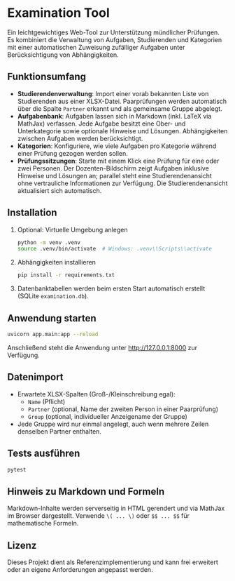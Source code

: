 # Examination Tool

Ein leichtgewichtiges Web-Tool zur Unterstützung mündlicher Prüfungen. Es kombiniert die Verwaltung von Aufgaben, Studierenden und Kategorien mit einer automatischen Zuweisung zufälliger Aufgaben unter Berücksichtigung von Abhängigkeiten.

## Funktionsumfang

- **Studierendenverwaltung**: Import einer vorab bekannten Liste von Studierenden aus einer XLSX-Datei. Paarprüfungen werden automatisch über die Spalte `Partner` erkannt und als gemeinsame Gruppe abgelegt.
- **Aufgabenbank**: Aufgaben lassen sich in Markdown (inkl. LaTeX via MathJax) verfassen. Jede Aufgabe besitzt eine Ober- und Unterkategorie sowie optionale Hinweise und Lösungen. Abhängigkeiten zwischen Aufgaben werden berücksichtigt.
- **Kategorien**: Konfiguriere, wie viele Aufgaben pro Kategorie während einer Prüfung gezogen werden sollen.
- **Prüfungssitzungen**: Starte mit einem Klick eine Prüfung für eine oder zwei Personen. Der Dozenten-Bildschirm zeigt Aufgaben inklusive Hinweise und Lösungen an; parallel steht eine Studierendenansicht ohne vertrauliche Informationen zur Verfügung. Die Studierendenansicht aktualisiert sich automatisch.

## Installation

1. Optional: Virtuelle Umgebung anlegen

   ```bash
   python -m venv .venv
   source .venv/bin/activate  # Windows: .venv\\Scripts\\activate
   ```

2. Abhängigkeiten installieren

   ```bash
   pip install -r requirements.txt
   ```

3. Datenbanktabellen werden beim ersten Start automatisch erstellt (SQLite `examination.db`).

## Anwendung starten

```bash
uvicorn app.main:app --reload
```

Anschließend steht die Anwendung unter <http://127.0.0.1:8000> zur Verfügung.

## Datenimport

- Erwartete XLSX-Spalten (Groß-/Kleinschreibung egal):
  - `Name` (Pflicht)
  - `Partner` (optional, Name der zweiten Person in einer Paarprüfung)
  - `Group` (optional, individueller Anzeigename der Gruppe)
- Jede Gruppe wird nur einmal angelegt, auch wenn mehrere Zeilen denselben Partner enthalten.

## Tests ausführen

```bash
pytest
```

## Hinweis zu Markdown und Formeln

Markdown-Inhalte werden serverseitig in HTML gerendert und via MathJax im Browser dargestellt. Verwende `\( ... \)` oder `$$ ... $$` für mathematische Formeln.

## Lizenz

Dieses Projekt dient als Referenzimplementierung und kann frei erweitert oder an eigene Anforderungen angepasst werden.
